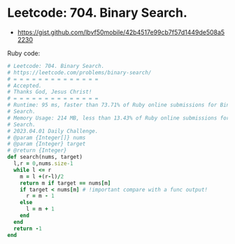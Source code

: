 # Leetcode: 704. Binary Search.

- https://gist.github.com/lbvf50mobile/42b4517e99cb7f57d1449de508a52230

Ruby code:
```Ruby
# Leetcode: 704. Binary Search.
# https://leetcode.com/problems/binary-search/
# = = = = = = = = = = = = = =
# Accepted.
# Thanks God, Jesus Christ!
# = = = = = = = = = = = = = =
# Runtime: 95 ms, faster than 73.71% of Ruby online submissions for Binary
# Search.
# Memory Usage: 214 MB, less than 13.43% of Ruby online submissions for Binary
# Search.
# 2023.04.01 Daily Challenge.
# @param {Integer[]} nums
# @param {Integer} target
# @return {Integer}
def search(nums, target)
  l,r = 0,nums.size-1
  while l <= r
    m = l +(r-l)/2
    return m if target == nums[m]
    if target < nums[m] # !important compare with a func output!
      r = m - 1
    else
      l = m + 1
    end
  end
  return -1
end
```
